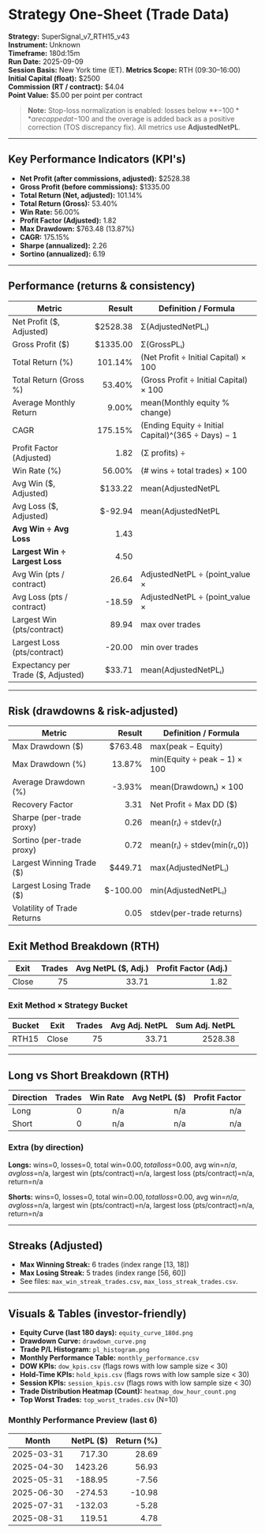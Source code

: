 
# Strategy One-Sheet (Trade Data)

**Strategy:** SuperSignal_v7_RTH15_v43  
**Instrument:** Unknown  
**Timeframe:** 180d:15m  
**Run Date:** 2025-09-09  
**Session Basis:** New York time (ET). **Metrics Scope:** RTH (09:30–16:00)  
**Initial Capital (float):** $2500  
**Commission (RT / contract):** $4.04  
**Point Value:** $5.00 per point per contract

> **Note:** Stop-loss normalization is enabled: losses below **−$100** are capped at −$100 and the overage is added back as a positive correction (TOS discrepancy fix). All metrics use **AdjustedNetPL**.

---

## Key Performance Indicators (KPI's)
- **Net Profit (after commissions, adjusted):** $2528.38
- **Gross Profit (before commissions):** $1335.00
- **Total Return (Net, adjusted):** 101.14%
- **Total Return (Gross):** 53.40%
- **Win Rate:** 56.00%
- **Profit Factor (Adjusted):** 1.82
- **Max Drawdown:** $763.48 (13.87%)
- **CAGR:** 175.15%
- **Sharpe (annualized):** 2.26
- **Sortino (annualized):** 6.19

---

## Performance (returns & consistency)
| Metric | Result | Definition / Formula |
|---|---:|---|
| Net Profit ($, Adjusted) | $2528.38 | Σ(AdjustedNetPLᵢ) |
| Gross Profit ($) | $1335.00 | Σ(GrossPLᵢ) |
| Total Return (%) | 101.14% | (Net Profit ÷ Initial Capital) × 100 |
| Total Return (Gross %) | 53.40% | (Gross Profit ÷ Initial Capital) × 100 |
| Average Monthly Return | 9.00% | mean(Monthly equity % change) |
| CAGR | 175.15% | (Ending Equity ÷ Initial Capital)^(365 ÷ Days) − 1 |
| Profit Factor (Adjusted) | 1.82 | (Σ profits) ÷ |Σ losses| |
| Win Rate (%) | 56.00% | (# wins ÷ total trades) × 100 |
| Avg Win ($, Adjusted) | $133.22 | mean(AdjustedNetPL | >0) |
| Avg Loss ($, Adjusted) | $-92.94 | mean(AdjustedNetPL | <0) |
| **Avg Win ÷ Avg Loss** | 1.43 | |Avg Win| ÷ |Avg Loss| |
| **Largest Win ÷ Largest Loss** | 4.50 | |Largest Win| ÷ |Largest Loss| |
| Avg Win (pts / contract) | 26.64 | AdjustedNetPL ÷ (point_value × |Qty|) |
| Avg Loss (pts / contract) | -18.59 | AdjustedNetPL ÷ (point_value × |Qty|) |
| Largest Win (pts/contract) | 89.94 | max over trades |
| Largest Loss (pts/contract) | -20.00 | min over trades |
| Expectancy per Trade ($, Adjusted) | $33.71 | mean(AdjustedNetPLᵢ) |

---

## Risk (drawdowns & risk-adjusted)
| Metric | Result | Definition / Formula |
|---|---:|---|
| Max Drawdown ($) | $763.48 | max(peak − Equity) |
| Max Drawdown (%) | 13.87% | min(Equity ÷ peak − 1) × 100 |
| Average Drawdown (%) | -3.93% | mean(Drawdownₜ) × 100 |
| Recovery Factor | 3.31 | Net Profit ÷ Max DD ($) |
| Sharpe (per-trade proxy) | 0.26 | mean(rᵢ) ÷ stdev(rᵢ) |
| Sortino (per-trade proxy) | 0.72 | mean(rᵢ) ÷ stdev(min(rᵢ,0)) |
| Largest Winning Trade ($) | $449.71 | max(AdjustedNetPLᵢ) |
| Largest Losing Trade ($) | $-100.00 | min(AdjustedNetPLᵢ) |
| Volatility of Trade Returns | 0.05 | stdev(per-trade returns) |

## Exit Method Breakdown (RTH)
| Exit | Trades | Avg NetPL ($, Adj.) | Profit Factor (Adj.) |
|---|---:|---:|---:|
| Close | 75 | 33.71 | 1.82 |

### Exit Method × Strategy Bucket
| Bucket | Exit | Trades | Avg Adj. NetPL | Sum Adj. NetPL |
|---|---|---:|---:|---:|
| RTH15 | Close | 75 | 33.71 | 2528.38 |

---

## Long vs Short Breakdown (RTH)
| Direction | Trades | Win Rate | Avg NetPL ($) | Profit Factor |
|---|---:|---:|---:|---:|
| Long | 0 | n/a | n/a | n/a |
| Short | 0 | n/a | n/a | n/a |

### Extra (by direction)
**Longs:** wins=0, losses=0, total win=$0.00, total loss=$0.00, avg win=$n/a, avg loss=$n/a, largest win (pts/contract)=n/a, largest loss (pts/contract)=n/a, return=n/a

**Shorts:** wins=0, losses=0, total win=$0.00, total loss=$0.00, avg win=$n/a, avg loss=$n/a, largest win (pts/contract)=n/a, largest loss (pts/contract)=n/a, return=n/a

---

## Streaks (Adjusted)
- **Max Winning Streak:** 6 trades (index range [13, 18])
- **Max Losing Streak:** 5 trades (index range [56, 60])
- See files: `max_win_streak_trades.csv`, `max_loss_streak_trades.csv`.

---

## Visuals & Tables (investor-friendly)
- **Equity Curve (last 180 days):** `equity_curve_180d.png`
- **Drawdown Curve:** `drawdown_curve.png`
- **Trade P/L Histogram:** `pl_histogram.png`
- **Monthly Performance Table:** `monthly_performance.csv`
- **DOW KPIs:** `dow_kpis.csv` (flags rows with low sample size < 30)
- **Hold-Time KPIs:** `hold_kpis.csv` (flags rows with low sample size < 30)
- **Session KPIs:** `session_kpis.csv` (flags rows with low sample size < 30)
- **Trade Distribution Heatmap (Count):** `heatmap_dow_hour_count.png`
- **Top Worst Trades:** `top_worst_trades.csv` (N=10)

### Monthly Performance Preview (last 6)
| Month | NetPL ($) | Return (%) |
|---|---:|---:|
| 2025-03-31 | 717.30 | 28.69 |
| 2025-04-30 | 1423.26 | 56.93 |
| 2025-05-31 | -188.95 | -7.56 |
| 2025-06-30 | -274.53 | -10.98 |
| 2025-07-31 | -132.03 | -5.28 |
| 2025-08-31 | 119.51 | 4.78 |
